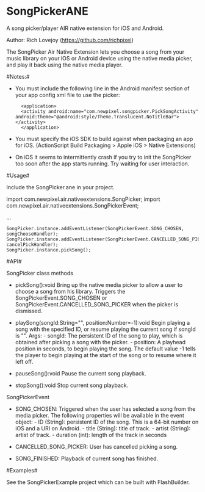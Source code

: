 SongPickerANE
=============

A song picker/player AIR native extension for iOS and Android.

Author: Rich Lovejoy (https://github.com/richpixel)

The SongPicker Air Native Extension lets you choose a song from your music library on your iOS or Android device 
using the native media picker, and play it back using the native media player.

#Notes:#
- You must include the following line in the Android manifest section of your app config xml file to use the picker:

		<application>
		<activity android:name="com.newpixel.songpicker.PickSongActivity" android:theme="@android:style/Theme.Translucent.NoTitleBar"></activity>
		</application>

- You must specify the iOS SDK to build against when packaging an app for iOS. (ActionScript Build Packaging > Apple iOS > Native Extensions)

- On iOS it seems to intermittently crash if you try to init the SongPicker too soon after the app starts running. Try waiting for user interaction.

#Usage#

Include the SongPicker.ane in your project.

  import com.newpixel.air.nativeextensions.SongPicker;
	import com.newpixel.air.nativeextensions.SongPickerEvent;

  ...

	SongPicker.instance.addEventListener(SongPickerEvent.SONG_CHOSEN, songChooseHandler);
	SongPicker.instance.addEventListener(SongPickerEvent.CANCELLED_SONG_PICKER, cancelPickHandler);	
	SongPicker.instance.pickSong();


#API#

SongPicker class methods
  
- pickSong():void
    Bring up the native media picker to allow a user to choose a song from his library. 
    Triggers the SongPickerEvent.SONG_CHOSEN or SongPickerEvent.CANCELLED_SONG_PICKER when the picker is dismissed.
  
- playSong(songId:String="", position:Number=-1):void
    Begin playing a song with the specified ID, or resume playing the current song if songId is "".
    Args:
      - songId: The persistent ID of the song to play, which is obtained after picking a song with the picker.
      - position: A playhead position in seconds, to begin playing the song. The default value -1 tells the player 
                  to begin playing at the start of the song or to resume where it left off.

  
- pauseSong():void
    Pause the current song playback.

- stopSong():void
    Stop current song playback.

SongPickerEvent

- SONG_CHOSEN: Triggered when the user has selected a song from the media picker. The following properties will
        be available in the event object:
        - ID (String): persistent ID of the song. This is a 64-bit number on iOS and a URI on Android.
        - title (String): title of track.
        - artist (String): artist of track.
        - duration (int): length of the track in seconds

- CANCELLED_SONG_PICKER: User has cancelled picking a song.
- SONG_FINISHED: Playback of current song has finished.

#Examples#

  See the SongPickerExample project which can be built with FlashBuilder.

  
